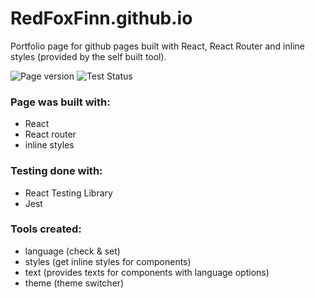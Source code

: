 # RedFoxFinn.github.io

Portfolio page for github pages built with React, React Router and inline styles (provided by the self built tool).

![Page version](https://img.shields.io/badge/dynamic/json?url=https://raw.githubusercontent.com/RedFoxFinn/RedFoxFinn.github.io/master/package.json&query=version&color=green&label=version)
![Test Status](https://github.com/RedFoxFinn/RedFoxFinn.github.io/workflows/Tests/badge.svg?branch=dev)

### Page was built with:
- React
- React router
- inline styles

### Testing done with:
- React Testing Library
- Jest

### Tools created:
- language (check & set)
- styles (get inline styles for components)
- text (provides texts for components with language options)
- theme (theme switcher)
